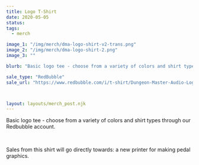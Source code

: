 ```yaml
---
title: Logo T-Shirt
date: 2020-05-05
status: 
tags:
  - merch

image_1: "/img/merch/dma-logo-shirt-v2-trans.png"
image_2: "/img/merch/dma-logo-shirt-2.png"
image_3: ""

blurb: "Basic logo tee - choose from a variety of colors and shirt types through our Redbubble account."

sale_type: "RedBubble"
sale_url: "https://www.redbubble.com/i/t-shirt/Dungeon-Master-Audio-Logo-by-NecroCultZine/51797270.FB110"



layout: layouts/merch_post.njk
---
```

<p>Basic logo tee - choose from a variety of colors and shirt types through our Redbubble account.</p>
<br/>
<p>Sales from this shirt will go directly towards: a new printer for making pedal graphics.</p>
